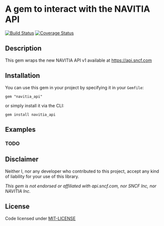 # A gem to interact with the NAVITIA API

[![Build Status](https://travis-ci.org/paulRbr/navitia_api.svg)](https://travis-ci.org/paulRbr/navitia_api) [![Coverage Status](https://coveralls.io/repos/paulRbr/navitia_api/badge.svg)](https://coveralls.io/r/paulRbr/navitia_api)

## Description

This gem wraps the new NAVITIA API v1 available at https://api.sncf.com

## Installation

You can use this gem in your project by specifying it in your `Gemfile`:

```
gem "navitia_api"
```

or simply install it via the CLI:

```
gem install navitia_api
```

## Examples

### TODO

## Disclaimer

Neither I, nor any developer who contributed to this project, accept any kind of liability for your use of this library.

_This gem is not endorsed or affiliated with api.sncf.com, nor SNCF Inc, nor NAVITIA Inc._

## License

Code licensed under [MIT-LICENSE](https://github.com/paulrbr/navitia_api/blob/master/MIT-LICENSE)
